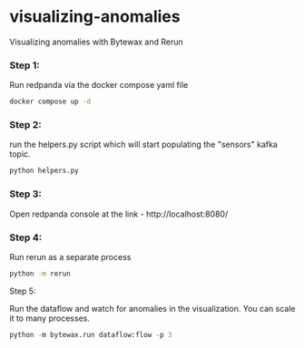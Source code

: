 # visualizing-anomalies
Visualizing anomalies with Bytewax and Rerun

### Step 1:
Run redpanda via the docker compose yaml file

```sh
docker compose up -d
```

### Step 2:
run the helpers.py script which will start populating the "sensors" kafka topic.

```sh
python helpers.py
```

### Step 3:
Open redpanda console at the link - http://localhost:8080/

### Step 4:
Run rerun as a separate process

```sh
python -m rerun
```

Step 5:

Run the dataflow and watch for anomalies in the visualization. You can scale it to many processes.

```python
python -m bytewax.run dataflow:flow -p 3
```
